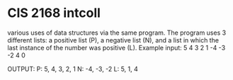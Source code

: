 # CIS 2168 intcoll
various uses of data structures via the same program.
The program uses 3 different lists: a positive list (P), a negative list (N), and a list in which the last instance of the number was positive (L).
Example input:
5
4
3
2
1
-4
-3
-2
4
0

OUTPUT:
P: 5, 4, 3, 2, 1
N: -4, -3, -2
L: 5, 1, 4
